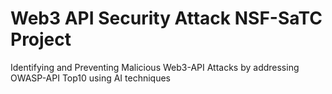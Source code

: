 # Web3 API Security Attack NSF-SaTC Project
Identifying and Preventing Malicious Web3-API Attacks by addressing OWASP-API Top10 using AI techniques
